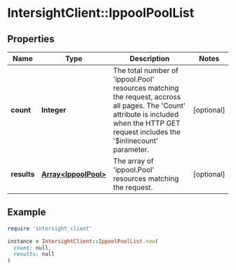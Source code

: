 # IntersightClient::IppoolPoolList

## Properties

| Name | Type | Description | Notes |
| ---- | ---- | ----------- | ----- |
| **count** | **Integer** | The total number of &#39;ippool.Pool&#39; resources matching the request, accross all pages. The &#39;Count&#39; attribute is included when the HTTP GET request includes the &#39;$inlinecount&#39; parameter. | [optional] |
| **results** | [**Array&lt;IppoolPool&gt;**](IppoolPool.md) | The array of &#39;ippool.Pool&#39; resources matching the request. | [optional] |

## Example

```ruby
require 'intersight_client'

instance = IntersightClient::IppoolPoolList.new(
  count: null,
  results: null
)
```

